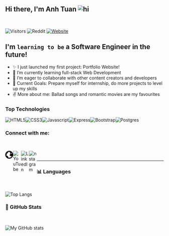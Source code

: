 ## Hi there, I'm Anh Tuan <img src="https://user-images.githubusercontent.com/1303154/88677602-1635ba80-d120-11ea-84d8-d263ba5fc3c0.gif" width="28px" alt="hi">
<br>

![Visitors](https://komarev.com/ghpvc/?username=anhtuandao1311&color=0ddfff&style=for-the-badge&label=PROFILE+VIEWS)  ![Reddit](https://img.shields.io/reddit/subreddit-subscribers/ComputerScience?style=for-the-badge)
[![Website](https://img.shields.io/static/v1?label=MY%20WEBSITE&message=JOIN&color=brightgreen&style=for-the-badge)](https://anhtuandao1311.netlify.app/)

## I'm `learning to be` a Software Engineer in the future!

- :sparkles: I just launched my first project: Portfolio Website!
- :notebook_with_decorative_cover: I’m currently learning full-stack Web Development
- 👯 I’m eager to collaborate with other content creators and developers
- :pushpin: Current Goals: Prepare myself for internship, do more projects to level up my skills 
- :v:  More about me: Ballad songs and romantic movies are my favourites

### Top Technologies

<img align="left" alt="HTML5" src="https://img.shields.io/badge/html5%20-ff0000.svg?&style=for-the-badge&logo=html5&logoColor=white"/>
<img align="left" alt="CSS3" src="https://img.shields.io/badge/css3%20-%231572B6.svg?&style=for-the-badge&logo=css3&logoColor=white"/>
<img align="left" alt="Javascript" src="https://img.shields.io/badge/JavaScript-F7DF1E?style=for-the-badge&logo=javascript&logoColor=black"/>
<img align="left" alt="Express"  src="https://img.shields.io/badge/express.js-%23404d59.svg?style=for-the-badge&logo=express&logoColor=%2361DAFB"/>
<img align="left" alt="Bootstrap"  src="https://img.shields.io/badge/bootstrap-%23563D7C.svg?style=for-the-badge&logo=bootstrap&logoColor=white"/>
<img align="left" alt="Postgres"  src="https://img.shields.io/badge/postgres-%23316192.svg?style=for-the-badge&logo=postgresql&logoColor=white"/>



<br>


### Connect with me:
<br>

[<img align="left" alt="Globe" width="25px" src="https://raw.githubusercontent.com/iconic/open-iconic/master/svg/globe.svg" />][website]
[<img align="left" alt="YouTube" width="25px" src="https://cdn.jsdelivr.net/npm/simple-icons@v3/icons/youtube.svg" />][youtube]
[<img align="left" alt="LinkedIn" width="25px" src="https://cdn.jsdelivr.net/npm/simple-icons@v3/icons/linkedin.svg" />][error]
[<img align="left" alt="nstagram" width="25px" src="https://cdn.jsdelivr.net/npm/simple-icons@v3/icons/instagram.svg" />][instagram]

<br>

---

### :bar_chart: Languages

<br>

![Top Langs](https://github-readme-stats.vercel.app/api/top-langs/?username=anhtuandao1311&layout=compact&theme=yeblu)

### :notebook: GitHub Stats
<br>

![My GitHub stats](https://github-readme-stats.vercel.app/api?username=anhtuandao1311&show_icons=true&theme=tokyonight)

[website]: https://anhtuandao1311.netlify.app/
[youtube]: https://www.youtube.com/channel/UCQCNEs_x5eR1eos0pLX1LUA
[instagram]: https://www.instagram.com/anhtuandao1311/
[linkedin]: https://www.facebook.com/profile.php?id=100015061987142
[error]: https://www.facebook.com/profile.php?id=100015061987142